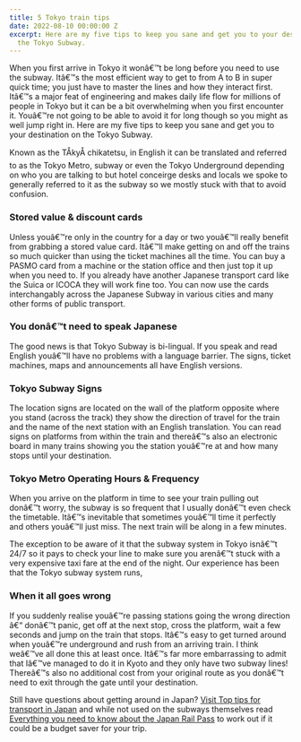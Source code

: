 ```yaml
---
title: 5 Tokyo train tips
date: 2022-08-10 00:00:00 Z
excerpt: Here are my five tips to keep you sane and get you to your destination on
  the Tokyo Subway.
---
```


When you first arrive in Tokyo it wonâ€™t be long before you need to use the subway.  Itâ€™s the most efficient way to get to from A to B in super quick time; you just have to master the lines and how they interact first. Itâ€™s a major feat of engineering and makes daily life flow for millions of people in Tokyo but it can be a bit overwhelming when you first encounter it.  Youâ€™re not going to be able to avoid it for long though so you might as well jump right in.  Here are my five tips to keep you sane and get you to your destination on the Tokyo Subway.

Known as the TÅkyÅ chikatetsu, in English it can be translated and referred to as the Tokyo Metro, subway or even the Tokyo Underground depending on who you are talking to but hotel conceirge desks and locals we spoke to generally referred to it as the subway so we mostly stuck with that to avoid confusion.

### Stored value & discount cards

Unless youâ€™re only in the country for a day or two youâ€™ll really benefit from grabbing a stored value card.  Itâ€™ll make getting on and off the trains so much quicker than using the  ticket machines all the time.  You can buy a PASMO card from a machine or the station office and then just top it up when you need to.  If you already have another Japanese transport card like the Suica or ICOCA they will work fine too.  You can now use the cards interchangably across the Japanese Subway in various cities and many other forms of public transport.

### You donâ€™t need to speak Japanese

The good news is that Tokyo Subway is bi-lingual.  If you speak and read English youâ€™ll have no problems with a language barrier. The signs, ticket machines, maps and announcements all have English versions.

### Tokyo Subway Signs

The location signs are located on the wall of the platform opposite where you stand (across the track) they show the direction of travel for the train and the name of the next station with an English translation.  You can read signs on platforms from within the train and thereâ€™s also an electronic board in many trains showing you the station youâ€™re at and how many stops until your destination.

### Tokyo Metro Operating Hours & Frequency

When you arrive on the platform in time to see your train pulling out donâ€™t worry, the subway is so frequent that I usually donâ€™t even check the timetable.  Itâ€™s inevitable that sometimes youâ€™ll time it perfectly and others youâ€™ll just miss.  The next train will be along in a few minutes.

The exception to be aware of it that the subway system in Tokyo isnâ€™t 24/7 so it pays to check your line to make sure you arenâ€™t stuck with a very expensive taxi fare at the end of the night.  Our experience has been that the Tokyo subway system runs,

### When it all goes wrong

If you suddenly realise youâ€™re passing stations going the wrong direction â€“ donâ€™t panic, get off at the next stop, cross the platform, wait a few seconds and jump on the train that stops.  Itâ€™s easy to get turned around when youâ€™re underground and rush from an arriving train.  I think weâ€™ve all done this at least once.  Itâ€™s far more embarrassing to admit that Iâ€™ve managed to do it in Kyoto and they only have two subway lines!  Thereâ€™s also no additional cost from your original route as you donâ€™t need to exit through the gate until your destination.

Still have questions about getting around in Japan? [Visit Top tips for transport in Japan](https://www.2aussietravellers.com/top-tips-for-transport-in-japan/ ) and while not used on the subways themselves read [Everything you need to know about the Japan Rail Pass](https://www.2aussietravellers.com/japan-rail-pass/) to work out if it could be a budget saver for your trip.
